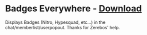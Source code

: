 # Badges Everywhere - [Download](https://betterdiscord.net/ghdl?src=https://raw.githubusercontent.com/mwittrien/BetterDiscordAddons/master/Plugins/BadgesEverywhere/BadgesEverywhere.plugin.js)

Displays Badges (Nitro, Hypesquad, etc...) in the chat/memberlist/userpopout. Thanks for Zerebos' help.
